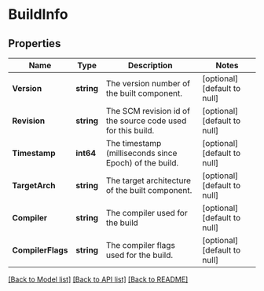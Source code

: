 # BuildInfo

## Properties
Name | Type | Description | Notes
------------ | ------------- | ------------- | -------------
**Version** | **string** | The version number of the built component. | [optional] [default to null]
**Revision** | **string** | The SCM revision id of the source code used for this build. | [optional] [default to null]
**Timestamp** | **int64** | The timestamp (milliseconds since Epoch) of the build. | [optional] [default to null]
**TargetArch** | **string** | The target architecture of the built component. | [optional] [default to null]
**Compiler** | **string** | The compiler used for the build | [optional] [default to null]
**CompilerFlags** | **string** | The compiler flags used for the build. | [optional] [default to null]

[[Back to Model list]](../README.md#documentation-for-models) [[Back to API list]](../README.md#documentation-for-api-endpoints) [[Back to README]](../README.md)



